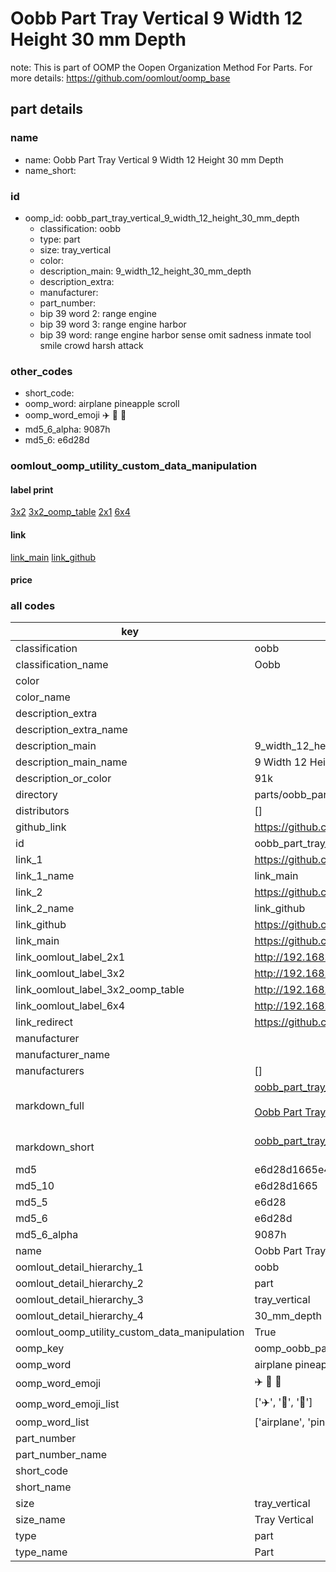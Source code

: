 # Oobb Part Tray Vertical 9 Width 12 Height 30 mm Depth  

note: This is part of OOMP the Oopen Organization Method For Parts. For more details: https://github.com/oomlout/oomp_base

##  part details
  







### name
* name: Oobb Part Tray Vertical 9 Width 12 Height 30 mm Depth
* name_short: 
### id
* oomp_id: oobb_part_tray_vertical_9_width_12_height_30_mm_depth
  * classification: oobb
  * type: part
  * size: tray_vertical
  * color: 
  * description_main: 9_width_12_height_30_mm_depth
  * description_extra: 
  * manufacturer: 
  * part_number: 
  * bip 39 word 2: range engine
  * bip 39 word 3: range engine harbor
  * bip 39 word: range engine harbor sense omit sadness inmate tool smile crowd harsh attack

### other_codes
* short_code: 
* oomp_word: airplane pineapple scroll
* oomp_word_emoji :airplane: :pineapple: :scroll:
* md5_6_alpha: 9087h
* md5_6: e6d28d






### oomlout_oomp_utility_custom_data_manipulation
#### label print
[3x2](http://192.168.1.245:1112/?label=oomp%209087h)
[3x2_oomp_table](http://192.168.1.108:1112/?label=oomp%209087h)
[2x1](http://192.168.1.242:1112/?label=oomp%209087h)
[6x4](http://192.168.1.55:1112/?label=oomp%209087h)    

#### link

[link_main](https://github.com/oomlout/oomlout_oomp_version_1_messy/tree/main/parts/oobb_part_tray_vertical_9_width_12_height_30_mm_depth) [link_github](https://github.com/oomlout/oomlout_oomp_version_1_messy/tree/main/parts/oobb_part_tray_vertical_9_width_12_height_30_mm_depth)                             

#### price







### all codes 
| key | value |  
| --- | --- |  
| classification | oobb |  
| classification_name | Oobb |  
| color |  |  
| color_name |  |  
| description_extra |  |  
| description_extra_name |  |  
| description_main | 9_width_12_height_30_mm_depth |  
| description_main_name | 9 Width 12 Height 30 mm Depth |  
| description_or_color | 91k |  
| directory | parts/oobb_part_tray_vertical_9_width_12_height_30_mm_depth |  
| distributors | [] |  
| github_link | https://github.com/oomlout/oomlout_oomp_part_src/tree/main/parts/oobb_part_tray_vertical_9_width_12_height_30_mm_depth |  
| id | oobb_part_tray_vertical_9_width_12_height_30_mm_depth |  
| link_1 | https://github.com/oomlout/oomlout_oomp_version_1_messy/tree/main/parts/oobb_part_tray_vertical_9_width_12_height_30_mm_depth |  
| link_1_name | link_main |  
| link_2 | https://github.com/oomlout/oomlout_oomp_version_1_messy/tree/main/parts/oobb_part_tray_vertical_9_width_12_height_30_mm_depth |  
| link_2_name | link_github |  
| link_github | https://github.com/oomlout/oomlout_oomp_version_1_messy/tree/main/parts/oobb_part_tray_vertical_9_width_12_height_30_mm_depth |  
| link_main | https://github.com/oomlout/oomlout_oomp_version_1_messy/tree/main/parts/oobb_part_tray_vertical_9_width_12_height_30_mm_depth |  
| link_oomlout_label_2x1 | http://192.168.1.242:1112/?label=oomp%209087h |  
| link_oomlout_label_3x2 | http://192.168.1.245:1112/?label=oomp%209087h |  
| link_oomlout_label_3x2_oomp_table | http://192.168.1.108:1112/?label=oomp%209087h |  
| link_oomlout_label_6x4 | http://192.168.1.55:1112/?label=oomp%209087h |  
| link_redirect | https://github.com/oomlout/oomlout_oomp_version_1_messy/tree/main/parts/oobb_part_tray_vertical_9_width_12_height_30_mm_depth |  
| manufacturer |  |  
| manufacturer_name |  |  
| manufacturers | [] |  
| markdown_full | [oobb_part_tray_vertical_9_width_12_height_30_mm_depth](none)<br>[](none)<br>[Oobb Part Tray Vertical 9 Width 12 Height 30 Mm Depth](none)<br><br> |  
| markdown_short | [oobb_part_tray_vertical_9_width_12_height_30_mm_depth](none)<br><br> |  
| md5 | e6d28d1665e4ae8af7cd3c3cd2129d8e |  
| md5_10 | e6d28d1665 |  
| md5_5 | e6d28 |  
| md5_6 | e6d28d |  
| md5_6_alpha | 9087h |  
| name | Oobb Part Tray Vertical 9 Width 12 Height 30 mm Depth |  
| oomlout_detail_hierarchy_1 | oobb |  
| oomlout_detail_hierarchy_2 | part |  
| oomlout_detail_hierarchy_3 | tray_vertical |  
| oomlout_detail_hierarchy_4 | 30_mm_depth |  
| oomlout_oomp_utility_custom_data_manipulation | True |  
| oomp_key | oomp_oobb_part_tray_vertical_9_width_12_height_30_mm_depth |  
| oomp_word | airplane pineapple scroll |  
| oomp_word_emoji | :airplane: :pineapple: :scroll: |  
| oomp_word_emoji_list | [':airplane:', ':pineapple:', ':scroll:'] |  
| oomp_word_list | ['airplane', 'pineapple', 'scroll'] |  
| part_number |  |  
| part_number_name |  |  
| short_code |  |  
| short_name |  |  
| size | tray_vertical |  
| size_name | Tray Vertical |  
| type | part |  
| type_name | Part |  
